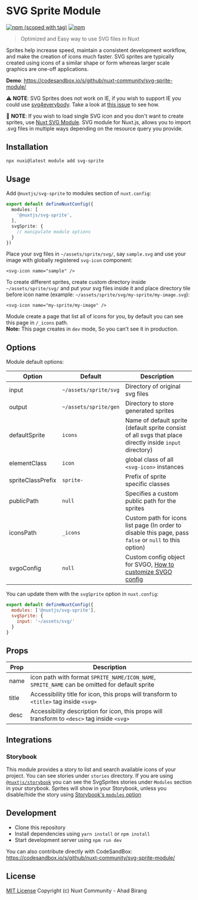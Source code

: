 # SVG Sprite Module

[![npm (scoped with tag)](https://img.shields.io/npm/v/@nuxtjs/svg-sprite/latest.svg?style=flat-square)](https://npmjs.com/package/@nuxtjs/svg-sprite)
[![npm](https://img.shields.io/npm/dt/@nuxtjs/svg-sprite.svg?style=flat-square)](https://npmjs.com/package/@nuxtjs/svg-sprite)

> Optimized and Easy way to use SVG files in Nuxt

Sprites help increase speed, maintain a consistent development workflow, and make the creation of icons much faster. SVG sprites are typically created using icons of a similar shape or form whereas larger scale graphics are one-off applications.

**Demo**: https://codesandbox.io/s/github/nuxt-community/svg-sprite-module/

:warning: **NOTE**: SVG Sprites does not work on IE, if you wish to support IE you could use [svg4everybody](https://github.com/jonathantneal/svg4everybody). Take a look at [this issue](https://github.com/nuxt-community/svg-sprite-module/issues/42#issuecomment-516056532) to see how.

:rainbow: **NOTE**: If you wish to load single SVG icon and you don't want to create sprites, use [Nuxt SVG Module](https://github.com/nuxt-community/svg-module). SVG module for Nuxt.js, allows you to import .svg files in multiple ways depending on the resource query you provide.

## Installation

```bash
npx nuxi@latest module add svg-sprite
```

## Usage

Add `@nuxtjs/svg-sprite` to modules section of `nuxt.config`:

```ts
export default defineNuxtConfig({
  modules: [
    '@nuxtjs/svg-sprite',
  ],
  svgSprite: {
    // manipulate module options
  }
})
```

Place your svg files in `~/assets/sprite/svg/`, say `sample.svg` and use your image with globally registered `svg-icon` component:

```vue
<svg-icon name="sample" />
```

To create different sprites, create custom directory inside `~/assets/sprite/svg/` and put your svg files inside it and place directory tile before icon name (example: `~/assets/sprite/svg/my-sprite/my-image.svg`):

```vue
<svg-icon name="my-sprite/my-image" />
```

Module create a page that list all of icons for you, by default you can see this page in `/_icons` path.  
**Note:** This page creates in `dev` mode, So you can't see it in production.

## Options

Module default options:


| Option | Default | Description |
| ------ | ------- | ----------- |
| input | `~/assets/sprite/svg` | Directory of original svg files |
| output | `~/assets/sprite/gen` | Directory to store generated sprites |
| defaultSprite | `icons` | Name of default sprite (default sprite consist of all svgs that place directly inside `input` directory) |
| elementClass | `icon` | global class of all `<svg-icon>` instances |
| spriteClassPrefix | `sprite-` | Prefix of sprite specific classes |
| publicPath | `null` | Specifies a custom public path for the sprites |
| iconsPath | `_icons` | Custom path for icons list page (In order to disable this page, pass `false` or `null` to this option) |
| svgoConfig | `null` | Custom config object for SVGO, [How to customize SVGO config](/docs/svgo-config.md) |

You can update them with the `svgSprite` option in `nuxt.config`:

```js
export default defineNuxtConfig({
  modules: ['@nuxtjs/svg-sprite'],
  svgSprite: {
    input: '~/assets/svg/'
  }
}
```

## Props

| Prop | Description |
| --- | --- |
| name | icon path with format `SPRITE_NAME/ICON_NAME`, `SPRITE_NAME` can be omitted for default sprite  |
| title | Accessibility title for icon, this props will transform to `<title>` tag inside `<svg>` |
| desc | Accessibility description for icon, this props will transform to `<desc>` tag inside `<svg>` |

## Integrations
### Storybook
This module provides a story to list and search available icons of your project. You can see stories under `stories` directory. 
If you are using [`@nuxtjs/storybook`](https://storybook.nuxtjs.org) you can see the SvgSprites stories under `Modules` section in your storybook. Sprites will show in your Storybook, unless you disable/hide the story using [Storybook's `modules` option](https://storybook.nuxtjs.org/options#modules)

## Development

- Clone this repository
- Install dependencies using `yarn install` or `npm install`
- Start development server using `npm run dev`

You can also contribute directly with CodeSandBox: https://codesandbox.io/s/github/nuxt-community/svg-sprite-module/

## License

[MIT License](./LICENSE)
Copyright (c) Nuxt Community - Ahad Birang
